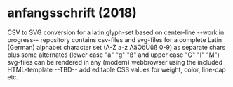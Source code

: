 # anfangsschrift (2018)
CSV to SVG conversion for a latin glyph-set based on center-line
--work in progress--
repository contains csv-files and svg-files for a complete Latin (German) alphabet character set (A-Z a-z AäÖöÜüß 0-9) as separate chars
plus some alternates (lower case "a" "g" "ß" and upper case "G" "I" "M")
svg-files can be rendered in any (modern) webbrowser using the included HTML-template
--TBD-- add editable CSS values for weight, color, line-cap etc.
